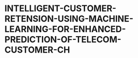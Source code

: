 # INTELLIGENT-CUSTOMER-RETENSION-USING-MACHINE-LEARNING-FOR-ENHANCED-PREDICTION-OF-TELECOM-CUSTOMER-CH